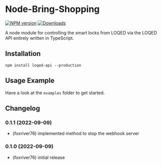 # Node-Bring-Shopping
[![NPM version](http://img.shields.io/npm/v/loqed-api.svg)](https://www.npmjs.com/package/bring-shopping)
[![Downloads](https://img.shields.io/npm/dm/loqed-api.svg)](https://www.npmjs.com/package/bring-shopping)

A node module for controlling the smart locks from LOQED via the LOQED API entirely written in TypeScript.

## Installation
```npm install loqed-api --production```

## Usage Example
Have a look at the `examples` folder to get started.

## Changelog

### 0.1.1 (2022-09-09)
* (foxriver76) implemented method to stop the webhook server

### 0.1.0 (2022-09-09)
* (foxriver76) initial release


